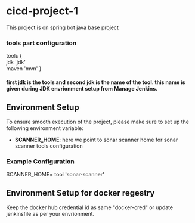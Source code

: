 # cicd-project-1
 This project is on spring bot java base project 
### tools part configuration 
 tools {</br>
        jdk 'jdk' </br>
        maven 'mvn'
        } </br>
       
#### first jdk is the tools and second jdk is the name of the tool. this name is given during JDK envrionment setup from Manage Jenkins.

## Environment Setup

To ensure smooth execution of the project, please make sure to set up the following environment variable:

- **SCANNER_HOME**: here we point to sonar scanner home for sonar scanner tools configuration

### Example Configuration

 SCANNER_HOME= tool 'sonar-scanner'

 ## Environment Setup for docker regestry 
 Keep the docker hub credential id as same "docker-cred" or update jenkinsfile as per your envrionment. 



 
